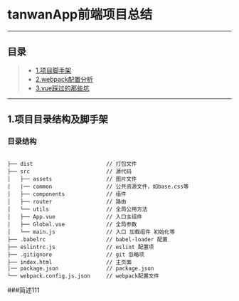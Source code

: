 ﻿# tanwanApp前端项目总结

---------------
## 目录
>* [1.项目脚手架](#项目脚手架)
>* [2.webpack配置分析](#webpack配置分析)
>* [3.vue踩过的那些坑](#vue踩过的那些坑)

-----------------

## 1.项目目录结构及脚手架 
<a name="项目脚手架">

### 目录结构
```shell

├── dist                       // 打包文件
├── src                        // 源代码
│   ├── assets                 // 图片文件
|   |── common	               // 公共资源文件，如base.css等
│   ├── components             // 组件
│   ├── router                 // 路由
│   └── utils                  // 全局公用方法  
│   ├── App.vue                // 入口主组件
|   ├── Global.vue             // 全局参数
│   └── main.js                // 入口 加载组件 初始化等
├── .babelrc                   // babel-loader 配置
├── eslintrc.js                // eslint 配置项
├── .gitignore                 // git 忽略项
├── index.html                 // 主页面
|── package.json               // package.json
└── webpack.config.js.json     // webpack配置文件
```
###简述111



<!-- ## 2.webpack配置分析
<a name="webpack配置分析">

## 3.vue中的那些坑 
<a name="vue踩过的那些坑"> -->